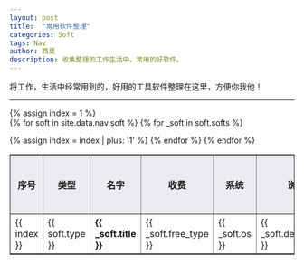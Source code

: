 ```yaml
---
layout: post
title:  "常用软件整理"
categories: Soft
tags: Nav
author: 西夏
description: 收集整理的工作生活中，常用的好软件。
---
```


将工作，生活中经常用到的，好用的工具软件整理在这里，方便你我他！

---

<table border="1" class="text-center">
  <tr bgcolor="#eaecf0">
    <th width="50px" class="text-center">序号</th>
    <th width="85px" class="text-center">类型</th>
    <th width="150px" class="text-center">名字</th>
    <th width="65px" class="text-center">收费</th>
    <th width="95px" class="text-center">系统</th>
    <th width="250px" class="text-center">说明</th>
    <th width="80px" class="text-center">下载地址</th>
  </tr>
  

{% assign index = 1 %}  
{% for soft in site.data.nav.soft %}
{% for _soft in soft.softs %}
    <tr height="70px">
        <td>{{ index }}</td>
        <td>{{ soft.type }}</td>
        <td><strong>{{ _soft.title }}</strong></td>
        <td>{{ _soft.free_type }}</td>
        <td>{{ _soft.os }}</td>
        <td>{{ _soft.description }}</td>
        <td><a href= "{{ _soft.url }}" target="_blank">地址</a></td>
    </tr>
    {% assign index = index | plus: '1' %}
{% endfor %}
{% endfor %}  
</table>

<br/>